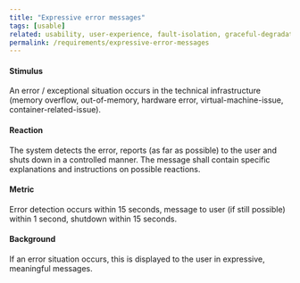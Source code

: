 ```yaml
---
title: "Expressive error messages"
tags: [usable]
related: usability, user-experience, fault-isolation, graceful-degradation, hazard-warning, user-assistance, interaction-capability
permalink: /requirements/expressive-error-messages
---
```


<div class="quality-requirement" markdown="1">

#### Stimulus

An error / exceptional situation occurs in the technical infrastructure (memory overflow, out-of-memory, hardware error, virtual-machine-issue, container-related-issue).

#### Reaction

The system detects the error, reports (as far as possible) to the user and shuts down in a controlled manner. The message shall contain specific explanations and instructions on possible reactions. 

#### Metric

Error detection occurs within 15 seconds, message to user (if still possible) within 1 second, shutdown within 15 seconds.


#### Background

If an error situation occurs, this is displayed to the user in expressive, meaningful messages. 

</div><br>




